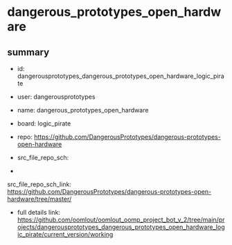# dangerous_prototypes_open_hardware
 
## summary 
* id: dangerousprototypes_dangerous_prototypes_open_hardware_logic_pirate
* user: dangerousprototypes
* name: dangerous_prototypes_open_hardware
* board: logic_pirate
* repo: https://github.com/DangerousPrototypes/dangerous-prototypes-open-hardware



* src_file_repo_sch: 
*
 src_file_repo_sch_link: https://github.com/DangerousPrototypes/dangerous-prototypes-open-hardware/tree/master/
* full details link: https://github.com/oomlout/oomlout_oomp_project_bot_v_2/tree/main/projects/dangerousprototypes_dangerous_prototypes_open_hardware_logic_pirate/current_version/working  






